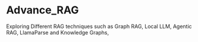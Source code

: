 # Advance_RAG
Exploring Different RAG techniques such as Graph RAG, Local LLM, Agentic RAG, LlamaParse and Knowledge Graphs,
